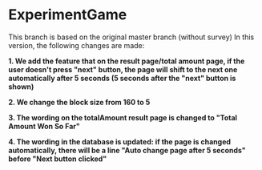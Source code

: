 # ExperimentGame
This branch is based on the original master branch (without survey)
In this version, the following changes are made:

**1. We add the feature that on the result page/total amount page, if the user doesn't press "next" button, the page will shift to the next one automatically after 5 seconds (5 seconds after the "next" button is shown)**

**2. We change the block size from 160 to 5**

**3. The wording on the totalAmount result page is changed to "Total Amount Won So Far"**

**4. The wording in the database is updated: if the page is changed automatically, there will be a line "Auto change page after 5 seconds" before "Next button clicked"**
